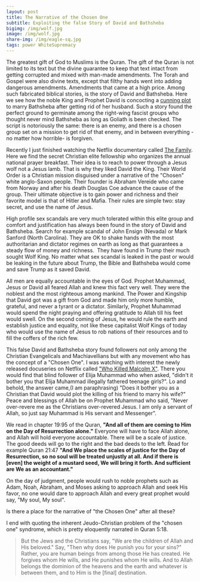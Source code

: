 ```yaml
---
layout: post
title: The Narrative of the Chosen One
subtitle: Exploiting the false Story of David and Bathsheba
bigimg: /img/wolf.jpg
image: /img/wolf.jpg
share-img: /img/eagle-sq.jpg
tags: power WhiteSupremacy
---
```

The greatest gift of God to Muslims is the Quran. The gift of the Quran is not limited to its text but the divine guarantee to keep that text intact from getting corrupted and mixed with man-made amendments. The Torah and Gospel were also divine texts, except that filthy hands went into adding dangerous amendments. Amendments that came at a high price.
Among such fabricated biblical stories, is the story of David and Bathsheba. Here we see how the noble King and Prophet David is concocting a [cunning plot](https://www.biblestudytools.com/bible-stories/david-and-bathsheba.html) to marry Bathsheba after getting rid of her husband. Such a story found the perfect ground to germinate among the right-wing fascist groups who thought never mind Bathsheba as long as Goliath is been checked. The script is notoriously the same: there is an enemy, and there is a chosen group set on a mission to get rid of that enemy, and in between everything -no matter how horrible- is forgiven.

Recently I just finished watching the Netflix documentary called [The Family](https://www.netflix.com/title/80063867). Here we find the secret Christian elite fellowship who organizes the annual national prayer breakfast. Their idea is to reach to power through a Jesus wolf not a Jesus lamb. That is why they liked David the King. Their World Order is a Christian mission disguised under a narrative of the "Chosen" white anglo-Saxon people. Their founder is Abraham Vereide who came from Norway and after his death Douglas Coe advance the cause of the group. Their ultimate objective is to gain power and richness and their favorite model is that of Hitler and Mafia. Their rules are simple two: stay secret, and use the name of Jesus. 

High profile sex scandals are very much tolerated within this elite group and comfort and justification has always been found in the story of David and Bathsheba. Search for example scandal of John Ensign (Nevada) or Mark Sanford (North Carolina). They are OK to shake hands with the most authoritarian and dictator regimes on earth as long as that guarantees a steady flow of money and richness. 
They have found in Trump their much sought Wolf King. No matter what sex scandal is leaked in the past or would be leaking in the future about Trump, the Bible and Bathsheba would come and save Trump as it saved David.

All men are equally accountable in the eyes of God. Prophet Muhammad, Jesus or David all feared Allah and knew this fact very well. They were the noblest and the most righteous among mankind. The Power and Kingship that David got was a gift from God and made him only more humble, grateful, and never a tyrant or a dictator. Similarly, Prophet Muhammad would spend the night praying and offering gratitude to Allah till his feet would swell. On the second coming of Jesus, he would rule the earth and establish justice and equality, not like these capitalist Wolf Kings of today who would use the name of Jesus to rob nations of their resources and to fill the coffers of the rich few.

This false David and Bathsheba story found followers not only among the Christian Evangelicals and Machiavellians but with any movement who has the concept of a "Chosen One". I was watching with interest the newly released docuseries on Netflix called ["Who Killed Malcolm X"](https://www.netflix.com/title/80217478). There you would find that blind follower of Elija Muhammad who when asked, "didn't it bother you that Elija Muhammad illegally fathered teenage girls?". Lo and behold, the answer came,(I am paraphrasing) "Does it bother you as a Christian that David would plot the killing of his friend to marry his wife?"
Peace and blessings of Allah be on Prophet Muhammad who said, "Never over-revere me as the Christians over-revered Jesus. I am only a servant of Allah, so just say Muhammad is His servant and Messenger".

We read in chapter 19:95 of the Quran, **"And all of them are coming to Him on the Day of Resurrection alone."** Everyone will have to face Allah alone, and Allah will hold everyone accountable. There will be a scale of justice. The good deeds will go to the right and the bad deeds to the left. Read for example Quran 21:47 **"And We place the scales of justice for the Day of Resurrection, so no soul will be treated unjustly at all. And if there is [even] the weight of a mustard seed, We will bring it forth. And sufficient are We as an accountant."**

On the day of judgment, people would rush to noble prophets such as Adam, Noah, Abraham, and Moses asking to approach Allah and seek His favor, no one would dare to approach Allah and every great prophet would say, "My soul, My soul".

Is there a place for the narrative of "the Chosen One" after all these?

I end with quoting the inherent Jeudo-Christian problem of the "chosen one" syndrome, which is pretty eloquently narrated in Quran 5:18.

> But the Jews and the Christians say, "We are the children of Allah and His beloved." Say, "Then why does He punish you for your sins?" Rather, you are human beings from among those He has created. He forgives whom He wills, and He punishes whom He wills. And to Allah belongs the dominion of the heavens and the earth and whatever is between them, and to Him is the [final] destination.